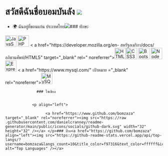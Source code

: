 สวัสดีฉันชื่อบอมบันลัง ![](https://user-images.githubusercontent.com/18350557/176309783-0785949b-9127-417c-8b55-ab5a4333674e.gif)
=================================================================================================================================

*   🌍 ฉันอยู่ที่ขอนแก่น ประเทศไทย<a href="https://www.github.com/bomzaza" target="_blank" rel="noreferrer"><img src="https://img.shields.io/github/followers/bomzaza?logo =github&style=for-the-badge&color=0891b2&labelColor=000000" /></a>### ทักษะ 
<p align="left">
 <a href="https://developer.mozilla.org/en-US/docs/Web/JavaScript" target="_blank" rel="noreferrer"><img src="https ://raw.githubusercontent.com/danielcranney/readme-generator/main/public/icons/skills/javascript-colored.svg" width="36" height="36" alt="JavaScript" /></a>
 <a href="https://www.php.net/" target="_blank" rel="noreferrer"><img src="https://raw.githubusercontent.com/danielcranney/readme-generator/main/ public/icons/skills/php-coloured.svg" width="36" height="36" alt="PHP" /></a> <
 a href="https://developer.mozilla.org/en- สหรัฐอเมริกา/docs/อภิธานศัพท์/HTML5" target="_blank" rel="
noreferrer"><img src="https://raw.githubusercontent.com/danielcranney/readme-generator/main/public/icons/skills/html5-coloured.svg" width="36" height="36" alt= "HTML5" /></a><a href="https://www.w3.org/TR/CSS/#css" target="_blank" rel="noreferrer"><img src="https://raw.githubusercontent.com/danielcranney/ readme-generator/main/public/icons/skills/css3-colored.svg" width="36" height="36" alt="CSS3" /></a> <a href="https://getbootstrap
 . com/" target="_blank" rel="noreferrer"><img src="https://raw.githubusercontent.com/danielcranney/readme-generator/main/public/icons/skills/bootstrap- colored.svg" width ="36" height="36" alt="Bootstrap" /></a>
 <a href="https://nodejs.org/en/" target="_blank" rel="noreferrer"><img src ="https://raw.githubusercontent.
com/danielcranney/readme-generator/main/public/icons/skills/nodejs-coloured.svg" width="36" height="36" alt="NodeJS" /></a><a href="https://expressjs.com/" target="_blank" rel="noreferrer"><img src="https://raw.githubusercontent.com/danielcranney/readme-generator/main/public/ icons/skills/express-coloured-dark.svg" width="36" height="36" alt="Express" /></a> <
 a href="https://www.mysql.com/" เป้าหมาย ="_blank" rel="noreferrer"><img src="https://raw.githubusercontent.com/danielcranney/readme-generator/main/public/icons/skills/mysql-colored.svg" width="36" ความสูง = "36" alt = "MySQL" /></a>
 </p>
                    
                  ### โซเชียล
                  
                   
                <p align="left"> 
                          
                      <a href="https://www.github.com/bomzaza" target="_blank" rel="noreferrer"><img src="https://raw .githubusercontent.com/danielcranney/readme-generator/main/public/icons/socials/github-dark.svg" width="32" height="32" /></a> </p>### ป้าย<a href="https://github.com/bomzaza" align="left"><img src="https://github-readme-stats.vercel.app/api/top-langs/?username=bomzaza&langs_count=10&title_color=f97316&text_color=ffffff&icon_color=0891b2&bg_color=000000&hide_border=true&locale=en&custom_title=Top%20%Languages" alt="Top Languages" /></a>
